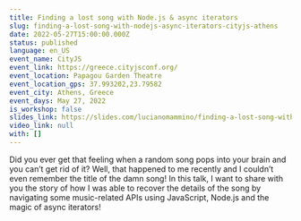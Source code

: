 ```yaml
---
title: Finding a lost song with Node.js & async iterators
slug: finding-a-lost-song-with-nodejs-async-iterators-cityjs-athens
date: 2022-05-27T15:00:00.000Z
status: published
language: en_US
event_name: CityJS
event_link: https://greece.cityjsconf.org/
event_location: Papagou Garden Theatre
event_location_gps: 37.993202,23.79582
event_city: Athens, Greece
event_days: May 27, 2022
is_workshop: false
slides_link: https://slides.com/lucianomammino/finding-a-lost-song-with-node-js-and-async-iterators-cityjs
video_link: null
with: []
---
```


Did you ever get that feeling when a random song pops into your brain and you can’t get rid of it? Well, that happened to me recently and I couldn’t even remember the title of the damn song! In this talk, I want to share with you the story of how I was able to recover the details of the song by navigating some music-related APIs using JavaScript, Node.js and the magic of async iterators!
